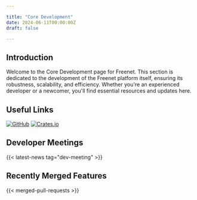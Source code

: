 ```yaml
---

title: "Core Development"  
date: 2024-06-11T00:00:00Z  
draft: false  

---
```


## Introduction

Welcome to the Core Development page for Freenet. This section is dedicated to the development of the Freenet platform itself, ensuring its robustness, scalability, and efficiency. Whether you're an experienced developer or a newcomer, you'll find essential resources and updates here.

## Useful Links

[![GitHub](https://img.shields.io/badge/GitHub-freenet--core-blue?logo=github)](https://github.com/freenet/freenet-core)
[![Crates.io](https://img.shields.io/badge/Crates.io-freenet-orange?logo=rust)](https://crates.io/crates/freenet)

## Developer Meetings

{{< latest-news tag="dev-meeting" >}}

## Recently Merged Features

{{< merged-pull-requests >}}
